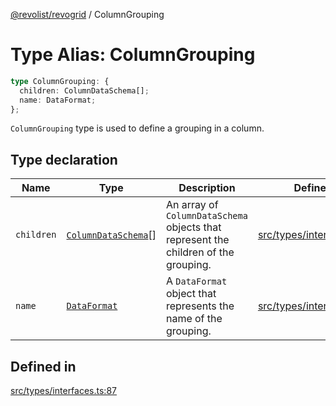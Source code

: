 [@revolist/revogrid](README.md) / ColumnGrouping

# Type Alias: ColumnGrouping

```ts
type ColumnGrouping: {
  children: ColumnDataSchema[];
  name: DataFormat;
};
```

`ColumnGrouping` type is used to define a grouping in a column.

## Type declaration

| Name | Type | Description | Defined in |
| ------ | ------ | ------ | ------ |
| `children` | [`ColumnDataSchema`](TypeAlias.ColumnDataSchema.md)[] | An array of `ColumnDataSchema` objects that represent the children of the grouping. | [src/types/interfaces.ts:91](https://github.com/revolist/revogrid/blob/5b9d5acc12b1e8b58b94bf47dcbc001b6b394655/src/types/interfaces.ts#L91) |
| `name` | [`DataFormat`](TypeAlias.DataFormat.md) | A `DataFormat` object that represents the name of the grouping. | [src/types/interfaces.ts:95](https://github.com/revolist/revogrid/blob/5b9d5acc12b1e8b58b94bf47dcbc001b6b394655/src/types/interfaces.ts#L95) |

## Defined in

[src/types/interfaces.ts:87](https://github.com/revolist/revogrid/blob/5b9d5acc12b1e8b58b94bf47dcbc001b6b394655/src/types/interfaces.ts#L87)
